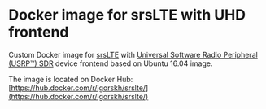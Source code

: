 # Docker image for srsLTE with UHD frontend

Custom Docker image for [srsLTE](https://github.com/srsLTE/srsLTE) with [Universal Software Radio Peripheral (USRP™) SDR](https://github.com/EttusResearch/uhd) device frontend based on Ubuntu 16.04 image.

The image is located on Docker Hub: [https://hub.docker.com/r/igorskh/srslte/](https://hub.docker.com/r/igorskh/srslte/)
